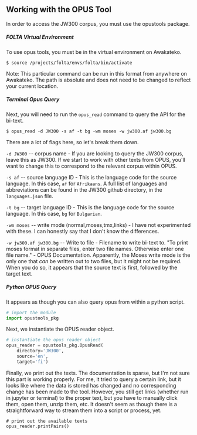 ## Working with the OPUS Tool

In order to access the JW300 corpus, you must use the opustools package.
##### FOLTA Virtual Environment
To use opus tools, you must be in the virtual environment on Awakateko.

```
$ source /projects/folta/envs/folta/bin/activate
```
Note: This particular command can be run in this format from anywhere on Awakateko. 
The path is absolute and does not need to be changed to reflect your current location.
##### Terminal Opus Query
Next, you will need to run the `opus_read` command to query the API for the bi-text.
```
$ opus_read -d JW300 -s af -t bg -wm moses -w jw300.af jw300.bg
```
There are a lot of flags here, so let's break them down.

`-d JW300` -- corpus name - If you are looking to query the JW300 corpus, leave this as JW300.
If we start to work with other texts from OPUS, you'll want to change this to correspond
to the relevant corpus within OPUS.
 
`-s af` -- source language ID - This is the language code for the source language.
In this case, `af` for `Afrikaans`. 
A full list of languages and abbreviations can be found in the JW300 github directory, 
in the `languages.json` file.
 
`-t bg` -- target language ID - This is the language code for the source language.
In this case, `bg` for `Bulgarian`.
 
`-wm moses` -- write mode (normal,moses,tmx,links) - I have not experimented with these.
I can honestly say that I don't know the differences.
 
`-w jw300.af jw300.bg` -- Write to file - Filename to write bi-text to.
"To print moses format in separate files, enter two file names. Otherwise enter one file name." - OPUS Documentation.
Apparently, the Moses write mode is the only one that _can_ be written out to two files, 
but it might not be required. 
When you do so, it appears that the source text is first, followed by the target text.

##### Python OPUS Query
It appears as though you can also query opus from within a python script.

```python
# import the module
import opustools_pkg 
```
Next, we instantiate the OPUS reader object.
```python
# instantiate the opus reader object
opus_reader = opustools_pkg.OpusRead(
    directory='JW300',
    source='en',
    target='fi')
```
Finally, we print out the texts. 
The documentation is sparse, but I'm not sure this part is working properly. 
For me, it tried to query a certain link, but it looks like where the data is stored has changed and no corresponding change has been made to the tool. 
However, you still get links (whether run in jupyter or terminal) to the proper text, but you have to manually click them, open them, unzip them, etc. 
It doesn't seem as though there is a straightforward way to stream them into a script or process, yet.
```
# print out the available texts
opus_reader.printPairs()
```
